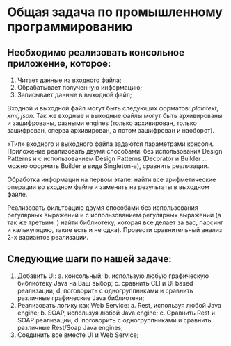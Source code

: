 # Общая задача по промышленному программированию

## Необходимо реализовать консольное приложение, которое:
1. Читает данные из входного файла;
2. Обрабатывает полученную информацию;
3. Записывает данные в выходной файл;
 
Входной и выходной файл могут быть следующих форматов: $plain text$, $xml$, $json$. Так же входные и выходные файлы могут быть архивированы и зашифрованы, разными engines (только архивирован, только зашифрован, сперва архивирован, а потом зашифрован и наоборот).
 
«Тип» входного и выходного файла задаются параметрами консоли.  
Приложение реализовать двумя способами: без использования Design Patterns и c использованием Design Patterns (Decorator и Builder $\dots$ можно оформить Builder в виде Singleton-а), сравнить реализации.
 
Обработка информации на первом этапе: найти все арифметические операции во входном файле и заменить на результаты в выходном файле.

Реализовать фильтрацию двумя способами без использования регулярных выражений и с использованием регулярных выражений (а так же третьим :) найти библиотеку, которая все делает за вас, парсинг и калькуляцию, такие есть и не одна). Провести сравнительный анализ 2-х вариантов реализации.

## Следующие шаги по нашей задаче:
1. Добавить UI:
    a. консольный;
    b. использую любую графическую библиотеку Java на Ваш выбор;
    c. сравнить CLI и UI based реализации;
    d. поговорить с одногруппниками и сравнить различные графические Java библиотеки;
2. Реализовать логику как Web Service:
    a. Rest, используя любой Java engine;
    b. SOAP, используя любой Java engine;
    c. Сравнить Rest и SOAP реализации;
    d. поговорить с одногруппниками и сравнить различные Rest/Soap Java engines;
3. Соединить все вместе UI и Web Service;
